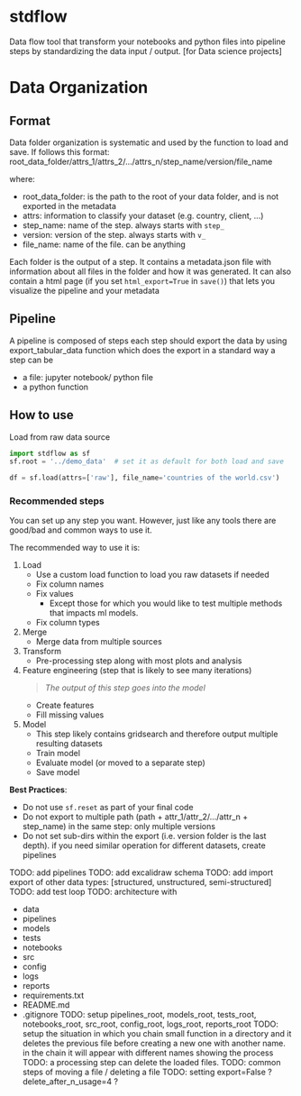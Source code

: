 # stdflow

Data flow tool that transform your notebooks and python files into pipeline steps by standardizing the data input /
output. [for Data science projects]

# Data Organization

## Format

Data folder organization is systematic and used by the function to load and save.
If follows this format:
root_data_folder/attrs_1/attrs_2/.../attrs_n/step_name/version/file_name

where:

- root_data_folder: is the path to the root of your data folder, and is not exported in the metadata
- attrs: information to classify your dataset (e.g. country, client, ...)
- step_name: name of the step. always starts with `step_`
- version: version of the step. always starts with `v_`
- file_name: name of the file. can be anything

Each folder is the output of a step. It contains a metadata.json file with information about all files in the folder
and how it was generated.
It can also contain a html page (if you set `html_export=True` in `save()`) that lets you visualize the pipeline and your metadata

## Pipeline

A pipeline is composed of steps
each step should export the data by using export_tabular_data function which does the export in a standard way
a step can be

- a file: jupyter notebook/ python file
- a python function

## How to use

Load from raw data source

```python
import stdflow as sf
sf.root = '../demo_data'  # set it as default for both load and save

df = sf.load(attrs=['raw'], file_name='countries of the world.csv')


```

### Recommended steps

You can set up any step you want. However, just like any tools there are good/bad and common ways to use it.

The recommended way to use it is:

1. Load
    - Use a custom load function to load you raw datasets if needed
    - Fix column names
    - Fix values
        - Except those for which you would like to test multiple methods that impacts ml models.
    - Fix column types
2. Merge
    - Merge data from multiple sources
3. Transform
    - Pre-processing step along with most plots and analysis
4. Feature engineering (step that is likely to see many iterations)
   > *The output of this step goes into the model*
    - Create features
    - Fill missing values
5. Model
    - This step likely contains gridsearch and therefore output multiple resulting datasets
    - Train model
    - Evaluate model (or moved to a separate step)
    - Save model

**Best Practices**:
- Do not use ```sf.reset``` as part of your final code
- Do not export to multiple path (path + attr_1/attr_2/.../attr_n + step_name) in the same step: only multiple versions
- Do not set sub-dirs within the export (i.e. version folder is the last depth). if you need similar operation 
  for different datasets, create pipelines



TODO: add pipelines
TODO: add excalidraw schema
TODO: add import export of other data types: [structured, unstructured, semi-structured]
TODO: add test loop
TODO: architecture with
- data
- pipelines
- models
- tests
- notebooks
- src
- config
- logs
- reports
- requirements.txt
- README.md
- .gitignore
TODO: setup pipelines_root, models_root, tests_root, notebooks_root, src_root, config_root, logs_root, reports_root
TODO: setup the situation in which you chain small function in a directory and it deletes the previous file 
  before creating a new one with another name. in the chain it will appear with different names showing the process
TODO: a processing step can delete the loaded files.
TODO: common steps of moving a file / deleting a file
TODO: setting export=False ? delete_after_n_usage=4 ? 


